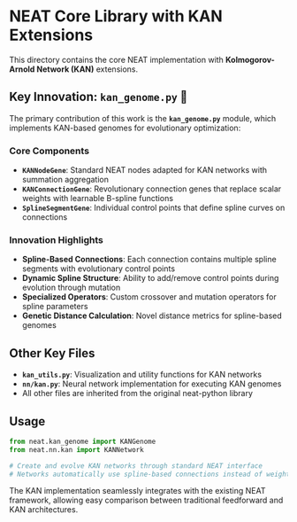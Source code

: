 # NEAT Core Library with KAN Extensions

This directory contains the core NEAT implementation with **Kolmogorov-Arnold Network (KAN)** extensions.

## Key Innovation: `kan_genome.py` 🚀

The primary contribution of this work is the **`kan_genome.py`** module, which implements KAN-based genomes for evolutionary optimization:

### Core Components

- **`KANNodeGene`**: Standard NEAT nodes adapted for KAN networks with summation aggregation
- **`KANConnectionGene`**: Revolutionary connection genes that replace scalar weights with learnable B-spline functions
- **`SplineSegmentGene`**: Individual control points that define spline curves on connections

### Innovation Highlights

- **Spline-Based Connections**: Each connection contains multiple spline segments with evolutionary control points
- **Dynamic Spline Structure**: Ability to add/remove control points during evolution through mutation
- **Specialized Operators**: Custom crossover and mutation operators for spline parameters
- **Genetic Distance Calculation**: Novel distance metrics for spline-based genomes

## Other Key Files

- **`kan_utils.py`**: Visualization and utility functions for KAN networks
- **`nn/kan.py`**: Neural network implementation for executing KAN genomes
- All other files are inherited from the original neat-python library

## Usage

```python
from neat.kan_genome import KANGenome
from neat.nn.kan import KANNetwork

# Create and evolve KAN networks through standard NEAT interface
# Networks automatically use spline-based connections instead of weights
```

The KAN implementation seamlessly integrates with the existing NEAT framework, allowing easy comparison between traditional feedforward and KAN architectures.
